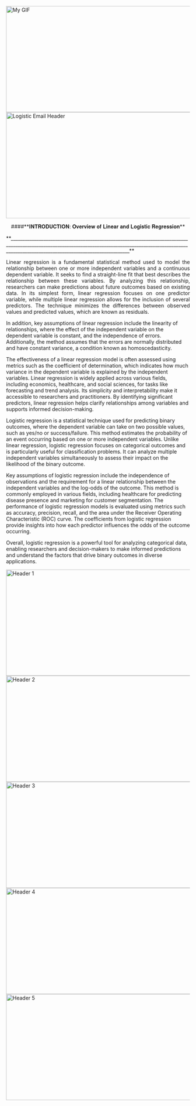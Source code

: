 <img src="https://github.com/user-attachments/assets/8be84541-550c-4449-9992-9ea031b2bd87"  alt="My GIF" width="1100" height="290" />
<img src="https://github.com/user-attachments/assets/a56328b5-b523-48f2-9882-554845c1951b" alt="Logistic Email Header" width="1100" height="290" />

<p align="center">####**𝐈𝐍𝐓𝐑𝐎𝐃𝐔𝐂𝐓𝐈𝐎𝐍: 𝐎𝐯𝐞𝐫𝐯𝐢𝐞𝐰 𝐨𝐟 𝐋𝐢𝐧𝐞𝐚𝐫 𝐚𝐧𝐝 𝐋𝐨𝐠𝐢𝐬𝐭𝐢𝐜 𝐑𝐞𝐠𝐫𝐞𝐬𝐬𝐢𝐨𝐧** </p>
**_______________________________________________________________________________________________________________________________________________________________________________________________________________**

<p style="text-align: justify;">
Linear regression is a fundamental statistical method used to model the relationship between one or more independent variables and a continuous dependent variable. It seeks to find a straight-line fit that best describes the relationship between these variables. By analyzing this relationship, researchers can make predictions about future outcomes based on existing data. In its simplest form, linear regression focuses on one predictor variable, while multiple linear regression allows for the inclusion of several predictors. The technique minimizes the differences between observed values and predicted values, which are known as residuals.

In addition, key assumptions of linear regression include the linearity of relationships, where the effect of the independent variable on the dependent variable is constant, and the independence of errors. Additionally, the method assumes that the errors are normally distributed and have constant variance, a condition known as homoscedasticity.

The effectiveness of a linear regression model is often assessed using metrics such as the coefficient of determination, which indicates how much variance in the dependent variable is explained by the independent variables. Linear regression is widely applied across various fields, including economics, healthcare, and social sciences, for tasks like forecasting and trend analysis. Its simplicity and interpretability make it accessible to researchers and practitioners. By identifying significant predictors, linear regression helps clarify relationships among variables and supports informed decision-making.

Logistic regression is a statistical technique used for predicting binary outcomes, where the dependent variable can take on two possible values, such as yes/no or success/failure. This method estimates the probability of an event occurring based on one or more independent variables. Unlike linear regression, logistic regression focuses on categorical outcomes and is particularly useful for classification problems. It can analyze multiple independent variables simultaneously to assess their impact on the likelihood of the binary outcome.

Key assumptions of logistic regression include the independence of observations and the requirement for a linear relationship between the independent variables and the log-odds of the outcome. This method is commonly employed in various fields, including healthcare for predicting disease presence and marketing for customer segmentation. The performance of logistic regression models is evaluated using metrics such as accuracy, precision, recall, and the area under the Receiver Operating Characteristic (ROC) curve. The coefficients from logistic regression provide insights into how each predictor influences the odds of the outcome occurring.

Overall, logistic regression is a powerful tool for analyzing categorical data, enabling researchers and decision-makers to make informed predictions and understand the factors that drive binary outcomes in diverse applications.
</p>
<img src="https://github.com/user-attachments/assets/072bdead-9c53-4936-93e2-88869494b4bb" alt="Header 1" width="1100" height="290" />
<img src="https://github.com/user-attachments/assets/6480f15a-e1ee-4e62-b852-9a32ea011344" alt="Header 2" width="1100" height="290" />
<img src="https://github.com/user-attachments/assets/af254068-afe6-41c3-9f06-22977d292def" alt="Header 3" width="1100" height="290" />
<img src="https://github.com/user-attachments/assets/d1fbb6d0-d50d-4f0b-bfa5-9dc17baeae8f" alt="Header 4" width="1100" height="290" />
<img src="https://github.com/user-attachments/assets/2ae218db-4d85-4617-8cb8-fedf967a90f4" alt="Header 5" width="1100" height="290" />

